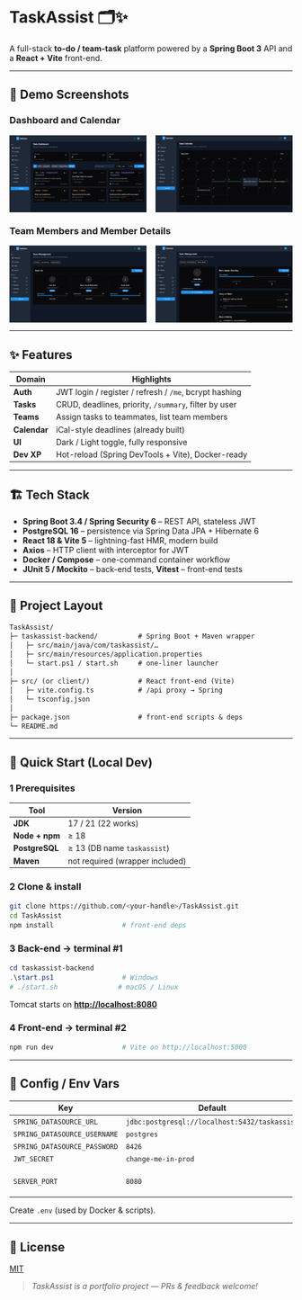 # TaskAssist 🗂️✨

A full-stack **to-do / team-task** platform powered by a **Spring Boot 3** API and a **React + Vite** front-end.

---

## 📸 Demo Screenshots

### Dashboard and Calendar

<div style="display: flex; gap: 1rem;">
  <div style="flex: 1; aspect-ratio: 16 / 9; overflow: hidden;">
    <img src="./demos/Dashboard.png" alt="Dashboard" style="width: 100%; object-fit: cover;" />
  </div>
  <div style="flex: 1; aspect-ratio: 16 / 9; overflow: hidden;">
    <img src="./demos/Calendar.png" alt="Calendar" style="width: 100%; object-fit: cover;" />
  </div>
</div>

### Team Members and Member Details

<div style="display: flex; gap: 1rem; margin-top: 1rem;">
  <div style="flex: 1; aspect-ratio: 16 / 9; overflow: hidden;">
    <img src="./demos/Team_members.png" alt="Team Members" style="width: 100%; object-fit: cover;" />
  </div>
  <div style="flex: 1; aspect-ratio: 16 / 9; overflow: hidden;">
    <img src="./demos/Member_details.png" alt="Member Details" style="width: 100%; object-fit: cover;" />
  </div>
</div>

---
## ✨ Features

| Domain       | Highlights                                             |
| ------------ | ------------------------------------------------------ |
| **Auth**     | JWT login / register / refresh / `/me`, bcrypt hashing |
| **Tasks**    | CRUD, deadlines, priority, `/summary`, filter by user  |
| **Teams**    | Assign tasks to teammates, list team members           |
| **Calendar** | iCal-style deadlines (already built)                   |
| **UI**       | Dark / Light toggle, fully responsive                  |
| **Dev XP**   | Hot-reload (Spring DevTools + Vite), Docker-ready      |

---

## 🏗️ Tech Stack

* **Spring Boot 3.4 / Spring Security 6** – REST API, stateless JWT
* **PostgreSQL 16** – persistence via Spring Data JPA + Hibernate 6
* **React 18 & Vite 5** – lightning-fast HMR, modern build
* **Axios** – HTTP client with interceptor for JWT
* **Docker / Compose** – one-command container workflow
* **JUnit 5 / Mockito** – back-end tests, **Vitest** – front-end tests

---

## 📂 Project Layout

```
TaskAssist/
├─ taskassist-backend/          # Spring Boot + Maven wrapper
│   ├─ src/main/java/com/taskassist/…
│   ├─ src/main/resources/application.properties
│   └─ start.ps1 / start.sh     # one-liner launcher
│
├─ src/ (or client/)            # React front-end (Vite)
│   ├─ vite.config.ts           # /api proxy → Spring
│   └─ tsconfig.json
│
├─ package.json                 # front-end scripts & deps
└─ README.md
```

---

## 🚀 Quick Start (Local Dev)

### 1  Prerequisites

| Tool           | Version                         |
| -------------- | ------------------------------- |
| **JDK**        | 17 / 21 (22 works)              |
| **Node + npm** | ≥ 18                            |
| **PostgreSQL** | ≥ 13 (DB name `taskassist`)     |
| **Maven**      | not required (wrapper included) |

### 2  Clone & install

```bash
git clone https://github.com/<your-handle>/TaskAssist.git
cd TaskAssist
npm install                 # front-end deps
```

### 3  Back-end → terminal #1

```powershell
cd taskassist-backend
.\start.ps1                 # Windows
# ./start.sh               # macOS / Linux
```

Tomcat starts on [**http://localhost:8080**](http://localhost:8080)

### 4  Front-end → terminal #2

```bash
npm run dev                 # Vite on http://localhost:5000
```

---


## 🔐 Config / Env Vars

| Key                          | Default                                       | Notes                |
| ---------------------------- | --------------------------------------------- | -------------------- |
| `SPRING_DATASOURCE_URL`      | `jdbc:postgresql://localhost:5432/taskassist` | DB URL               |
| `SPRING_DATASOURCE_USERNAME` | `postgres`                                    |                      |
| `SPRING_DATASOURCE_PASSWORD` | `8426`                                        |                      |
| `JWT_SECRET`                 | `change-me-in-prod`                           |                      |
| `SERVER_PORT`                | `8080`                                        | override Tomcat port |

Create `.env` (used by Docker & scripts).

---


## 📜 License

[MIT](LICENSE)

> *TaskAssist is a portfolio project — PRs & feedback welcome!*

```}
```
